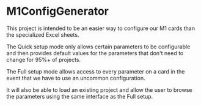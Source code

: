 # M1ConfigGenerator
This project is intended to be an easier way to configure our M1 cards than the specialized Excel sheets.

The Quick setup mode only allows certain parameters to be configurable and then provides default values for the parameters that don't need to change for 95%+ of projects.

The Full setup mode allows access to every parameter on a card in the event that we have to use an uncommon configuration.

It will also be able to load an existing project and allow the user to browse the parameters using the same interface as the Full setup.
